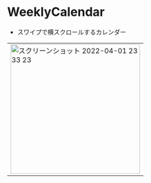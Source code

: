 # WeeklyCalendar
- スワイプで横スクロールするカレンダー

||
|---|
|<img width="300" alt="スクリーンショット 2022-04-01 23 33 23" src="https://user-images.githubusercontent.com/55319251/161286442-a54dfaf8-1495-4faa-90c8-95975cadbddb.png">|

